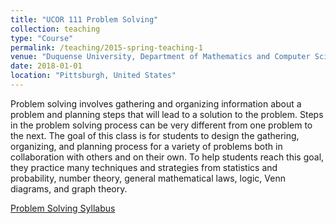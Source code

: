 ```yaml
---
title: "UCOR 111 Problem Solving"
collection: teaching
type: "Course"
permalink: /teaching/2015-spring-teaching-1
venue: "Duquense University, Department of Mathematics and Computer Science"
date: 2018-01-01
location: "Pittsburgh, United States"
---
```


Problem solving involves gathering and organizing information about a problem and planning steps that will lead to a solution to the problem. Steps in the problem solving process can be very different from one problem to the next. The goal of this class is for students to design the gathering, organizing, and planning process for a variety of problems both in collaboration with others and on their own. To help students reach this goal, they practice many techniques and strategies from statistics and probability, number theory, general mathematical laws, logic, Venn diagrams, and graph theory. <br/>

<a href="https://lisaover.github.io/files/syllabus_ProbSolv_Spr2018.pdf" target="">Problem Solving Syllabus</a>
